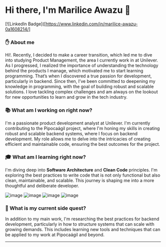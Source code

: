 # Hi there, I'm Marilice Awazu 👋

[![LinkedIn Badge]([https://www.linkedin.com/in/marilice-awazu-0a1608214/] 

### ✋ About me
Hi!. Recently, I decided to make a career transition, which led me to dive into studying Product Management, the area I currently work in at Unilever. As I progressed, I realized the importance of understanding the technology behind the products I manage, which motivated me to start learning programming. That’s when I discovered a true passion for development, particularly in backend. Since then, I’ve been committed to deepening my knowledge in programming, with the goal of building robust and scalable solutions. I love tackling complex challenges and am always on the lookout for new opportunities to learn and grow in the tech industry.

### 📚 What am I working on right now?

 I'm a passionate product development analyst at Unilever. I'm currently contributing to the Pipocaágil project, where I'm honing my skills in creating robust and scalable backend systems, where I focus on backend development. My role allows me to delve into the intricacies of creating efficient and maintainable code, ensuring the best outcomes for the project.

### 🎓 What am I learning right now?

I'm diving deep into **Software Architecture** and **Clean Code** principles. I'm exploring the best practices to write code that is not only functional but also clean, maintainable, and scalable. This journey is shaping me into a more thoughtful and deliberate developer.

![image](https://github.com/user-attachments/assets/697778f6-07e5-445a-9fc5-7adc5116c6bd)
![image](https://github.com/user-attachments/assets/85cca835-6743-4ff4-a01a-477423bd274a)
![image](https://github.com/user-attachments/assets/d7df7f72-28a4-46e2-a90b-fdaa5c4de3b0)
![image](https://github.com/user-attachments/assets/1b3ac024-b160-4eee-af07-32733feac821)

### 🌱 What is my current side quest?

In addition to my main work, I'm researching the best practices for backend development, particularly in how to structure systems that can scale with growing demands. This includes learning new tools and techniques that can be applied to my work at Pipocaágil and beyond.

---
